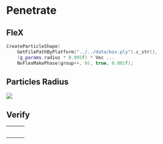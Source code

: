 # Penetrate

## FleX
```C++
CreateParticleShape(
    GetFilePathByPlatform("../../data/box.ply").c_str(),
    (g_params.radius * 0.905f) * Vec ...
    NvFlexMakePhase(group++, 0), true, 0.001f);
```

## Particles Radius

![](particleRadiusFleXendo.png)


## Verify

|   |   |   |
|---|---|---|
|   |   |   |
|   |   |   |
|   |   |   |
|   |   |   |
|   |   |   |
